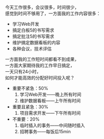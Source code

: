 今天工作很多，会议很多，时间很少，  
感觉到时间不够用了，一方面我的工作内容很多：
- 学习Web开发
- 搞定白板5的书写需求
- 搞定批注5的书写需求
- 维护搞定数据看板的内容
- 各种会议，技术评估

一方面我的工作短时间都看不到成果，  
一方面大家期待我的工作早日搞定，  
一天只有24小时，  
如何才能高效的分配好时间投入呢？
- 重要不紧急：50%
    1. 学习Web开发——晚上所有时间
    2. 维护数据看板——上午所有时间
- 重要且紧急：30%
    1. 项目需求开发——下午所有时间
- 不重要：20%
    1. 临时插入的事务——中间随时插入
    2. 招聘事务——每饭后15min